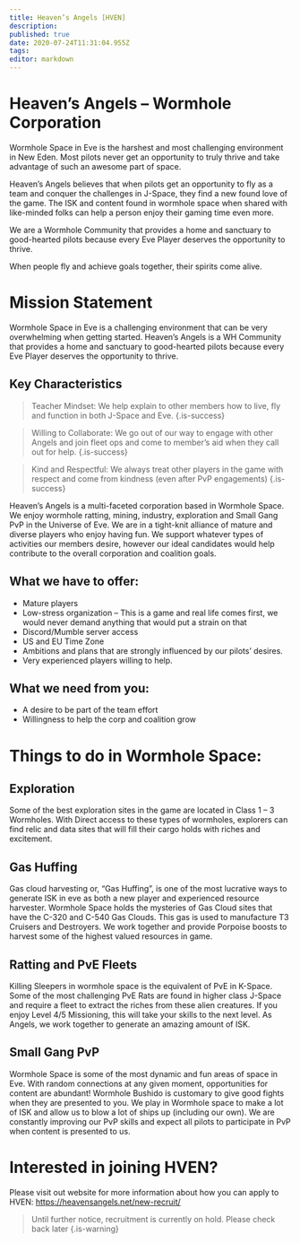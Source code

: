 ```yaml
---
title: Heaven’s Angels [HVEN]
description: 
published: true
date: 2020-07-24T11:31:04.955Z
tags: 
editor: markdown
---
```


# Heaven’s Angels – Wormhole Corporation

Wormhole Space in Eve is the harshest and most challenging environment in New Eden. Most pilots never get an opportunity to truly thrive and take advantage of such an awesome part of space.

Heaven’s Angels believes that when pilots get an opportunity to fly as a team and conquer the challenges in J-Space, they find a new found love of the game. The ISK and content found in wormhole space when shared with like-minded folks can help a person enjoy their gaming time even more.

We are a Wormhole Community that provides a home and sanctuary to good-hearted pilots because every Eve Player deserves the opportunity to thrive.

When people fly and achieve goals together, their spirits come alive.

# Mission Statement

Wormhole Space in Eve is a challenging environment that can be very overwhelming when getting started. Heaven’s Angels is a WH Community that provides a home and sanctuary to good-hearted pilots because every Eve Player deserves the opportunity to thrive.

## Key Characteristics

> Teacher Mindset: We help explain to other members how to live, fly and function in both J-Space and Eve.
{.is-success}


> Willing to Collaborate: We go out of our way to engage with other Angels and join fleet ops and come to member’s aid when they call out for help.
{.is-success}


> Kind and Respectful: We always treat other players in the game with respect and come from kindness (even after PvP engagements)
{.is-success}




Heaven’s Angels is a multi-faceted corporation based in Wormhole Space. We enjoy wormhole ratting, mining, industry, exploration and Small Gang PvP in the Universe of Eve. We are in a tight-knit alliance of mature and diverse players who enjoy having fun. We support whatever types of activities our members desire, however our ideal candidates would help contribute to the overall corporation and coalition goals.

## What we have to offer:
- Mature players
- Low-stress organization – This is a game and real life comes first, we would never demand anything that would put a strain on that
- Discord/Mumble server access
- US and EU Time Zone
- Ambitions and plans that are strongly influenced by our pilots’ desires.
- Very experienced players willing to help.

## What we need from you:

- A desire to be part of the team effort
- Willingness to help the corp and coalition grow

# Things to do in Wormhole Space:
## Exploration
Some of the best exploration sites in the game are located in Class 1 – 3 Wormholes. With Direct access to these types of wormholes, explorers can find relic and data sites that will fill their cargo holds with riches and excitement.

## Gas Huffing
Gas cloud harvesting or, “Gas Huffing”, is one of the most lucrative ways to generate ISK in eve as both a new player and experienced resource harvester. Wormhole Space holds the mysteries of Gas Cloud sites that have the C-320 and C-540 Gas Clouds. This gas is used to manufacture T3 Cruisers and Destroyers. We work together and provide Porpoise boosts to harvest some of the highest valued resources in game.

## Ratting and PvE Fleets
Killing Sleepers in wormhole space is the equivalent of PvE in K-Space. Some of the most challenging PvE Rats are found in higher class J-Space and require a fleet to extract the riches from these alien creatures. If you enjoy Level 4/5 Missioning, this will take your skills to the next level. As Angels, we work together to generate an amazing amount of ISK. 

## Small Gang PvP
Wormhole Space is some of the most dynamic and fun areas of space in Eve. With random connections at any given moment, opportunities for content are abundant! Wormhole Bushido is customary to give good fights when they are presented to you. We play in Wormhole space to make a lot of ISK and allow us to blow a lot of ships up (including our own). We are constantly improving our PvP skills and expect all pilots to participate in PvP when content is presented to us.

# Interested in joining HVEN?
Please visit out website for more information about how you can apply to HVEN: https://heavensangels.net/new-recruit/

> Until further notice, recruitment is currently on hold. Please check back later
{.is-warning}